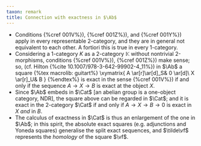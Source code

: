 ```yaml
---
taxon: remark
title: Connection with exactness in $\Ab$
---
```


- Conditions {%cref 001V%}), {%cref 001Z%}), and {%cref 001Y%}) apply in every representable 2-category, and they are in general not equivalent to each other. A fortiori this is true in every 1-category.
- Considering a 1-category $K$ as a 2-category $\mathbb K$ without nontrivial 2-morphisms, conditions {%cref 001V%}), {%cref 001Z%}) make sense; so, (cf. Hilton {%cite 10.1007/978-3-642-99902-4_11%}) in $\Ab$ a square
{%tex macrolib: guitart%}
\xymatrix{
A \ar[r]\ar[d]_S& 0 \ar[d]\\
X \ar[r]_U& B
}
{%endtex%}
is exact in the sense {%cref 001V%}) if and only if the sequence $A\to X\to B$ is exact at the object $X$.
- Since $\Ab$ embeds in $\Cat$ [an abelian group is a one-object category, NDR], the square above can be regarded in $\Cat$; and it is exact in the 2-category $\Cat$ if and only if $A\to X\to B\to 0$ is exact in $X$ *and* in $B$.
- The calculus of exactness in $\Cat$ is thus an enlargement of the one in $\Ab$; in this spirit, the absolute exact squares (e.g. adjunctions and Yoneda squares) generalise the split exact sequences, and $\tilde\vf$ represents the *homology* of the square $\vf$.
